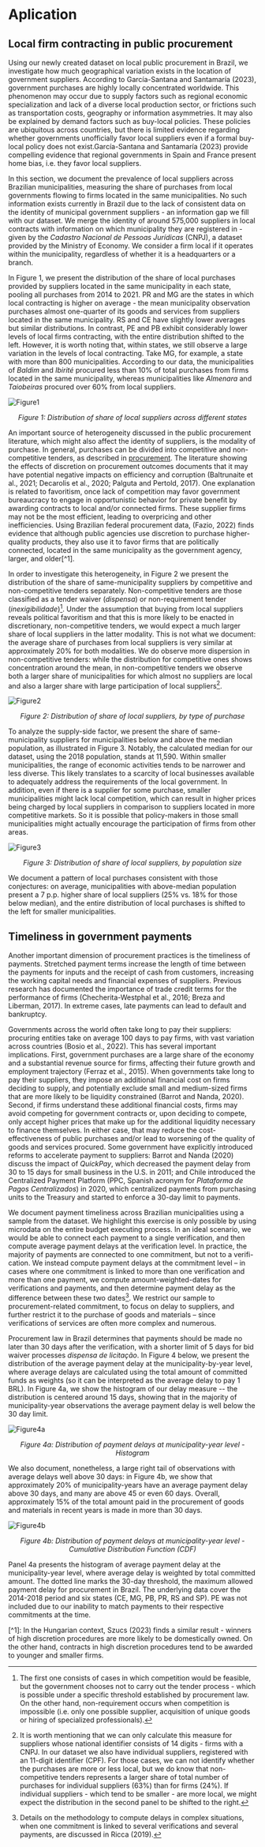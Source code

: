 # Aplication

## Local firm contracting in public procurement
Using our newly created dataset on local public procurement in Brazil, we investigate how much geographical variation exists in the location of government suppliers. According to
García-Santana and Santamaría (2023), government purchases are highly locally concentrated worldwide. This phenomenon may occur due to supply factors such as regional economic specialization and lack of a diverse local production sector, or frictions such as transportation costs, geography or information asymmetries. It may also be explained by demand factors such as buy-local policies. These policies are ubiquitous across countries, but there is limited evidence regarding whether governments unofficially favor local suppliers even if a formal buy-local policy does not exist.García-Santana and Santamaría (2023) provide compelling evidence that regional governments in Spain and France present home bias, i.e. they favor local suppliers.  

In this section, we document the prevalence of local suppliers across Brazilian municipalities, measuring the share of purchases from local governments flowing to firms located in the same municipalities. No such information exists currently in Brazil due to the lack of consistent data on the identity of municipal government suppliers - an information gap we fill with our dataset. We merge the identity of around 575,000 suppliers in local contracts with information on which municipality they are registered in - given by the _Cadastro Nacional de Pessoas Jurídicas_ (CNPJ), a dataset provided by the Ministry of Economy. We consider a firm local if it operates within the municipality, regardless of whether it is a headquarters or a branch.

In Figure 1, we present the distribution of the share of local purchases provided by suppliers located in the same municipality in each state, pooling all purchases from 2014 to 2021. PR and MG are the states in which local contracting is higher on average - the mean municipality observation purchases almost one-quarter of its goods and services from suppliers located in the same municipality. RS and CE have slightly lower averages but similar distributions. In contrast, PE and PB exhibit considerably lower levels of local firms contracting, with the entire distribution shifted to the left. However, it is worth noting that, within states, we still observe a large variation in the levels of local contracting. Take MG, for example, a state with more than 800 municipalities. According to our data, the municipalities of _Baldim_ and _Ibirité_ procured less than 10% of total purchases from firms located in the same municipality, whereas municipalities like _Almenara_ and _Taiobeiras_ procured over 60% from local suppliers.

![Figure1](./images/home_bias_by_state.png)
<p align="center"><em> Figure 1: Distribution of share of local suppliers across different states</em></p>

An important source of heterogeneity discussed in the public procurement literature, which might also affect the identity of suppliers, is the modality of purchase. In general, purchases can be divided into competitive and non-competitive tenders, as described in [procurement](procurement_methods.md#procurement-methods). The literature showing the effects of discretion on procurement outcomes documents that it may have potential negative impacts on efficiency and corruption (Baltrunaite et al., 2021; Decarolis et al., 2020; Palguta and Pertold, 2017). One explanation is related to favoritism, once lack of competition may favor government bureaucracy to engage in opportunistic behavior for private benefit by awarding contracts to local and/or connected firms. These supplier firms may not be the most efficient, leading to overpricing and other inefficiencies. Using Brazilian federal procurement data, (Fazio, 2022) finds evidence that although public agencies use discretion to purchase higher-quality products, they also use it to favor firms that are politically connected, located in the same municipality as the government agency, larger, and older[^1].

In order to investigate this heterogeneity, in Figure 2 we present the distribution of the share of same-municipality suppliers by competitive and non-competitive tenders separately. Non-competitive tenders are those classified as a tender waiver (_dispensa_) or non-requirement tender (_inexigibilidade_)[^2]. Under the assumption that buying from local suppliers reveals political favoritism and that this is more likely to be enacted in discretionary, non-competitive tenders, we would expect a much larger share of local suppliers in the latter modality. This is not what we document: the average share of purchases from local suppliers is very similar at approximately 20% for both modalities. We do observe more dispersion in non-competitive tenders: while the distribution for competitive ones shows concentration around the mean, in non-competitive tenders we observe both a larger share of municipalities for which almost no suppliers are local and also a larger share with large participation of local suppliers[^3].

![Figure2](./images/home_bias_all.png)
<p align="center"><em> Figure 2: Distribution of share of local suppliers, by type of purchase</em></p>

To analyze the supply-side factor, we present the share of same-municipality suppliers for municipalities below and above the median population, as illustrated in Figure 3. Notably, the calculated median for our dataset, using the 2018 population, stands at 11,590. Within smaller municipalities, the range of economic activities tends to be narrower and less diverse. This likely translates to a scarcity of local businesses available to adequately address the requirements of the local government. In addition, even if there is a supplier for some purchase, smaller municipalities might lack local competition, which can result in higher prices being charged by local suppliers in comparison to suppliers located in more competitive markets. So it is possible that policy-makers in those small municipalities might actually encourage the participation of firms from other areas.

![Figure3](./images/home_bias_population.png)
<p align="center"><em> Figure 3: Distribution of share of local suppliers, by population size</em></p>

We document a pattern of local purchases consistent with those conjectures: on average, municipalities with above-median population present a 7 p.p. higher share of local suppliers (25% vs. 18% for those below median), and the entire distribution of local purchases is shifted to the left for smaller municipalities. 


## Timeliness in government payments
Another important dimension of procurement practices is the timeliness of payments.  Stretched payment terms increase the length of time between the payments for inputs and the receipt of cash from customers, increasing the working capital needs and financial expenses of suppliers. Previous research has documented the importance of trade credit terms for the performance of firms (Checherita-Westphal et al., 2016; Breza and Liberman, 2017). In extreme cases, late payments can lead to default and bankruptcy.

Governments across the world often take long to pay their suppliers: procuring entities take on average 100 days to pay firms, with vast variation across countries (Bosio et al., 2022). This has several important implications. First, government purchases are a large share of the economy and a substantial revenue source for firms, affecting their future growth and employment trajectory (Ferraz et al., 2015). When governments take long to pay their suppliers, they impose an additional financial cost on firms deciding to supply, and potentially exclude small and medium-sized firms that are more likely to be liquidity constrained (Barrot and
Nanda, 2020). Second, if firms understand these additional financial costs, firms may avoid competing for government contracts or, upon deciding to compete, only accept higher prices that make up for the additional liquidity necessary to finance themselves. In either case, that may reduce the cost-effectiveness of public purchases and/or lead to worsening of the quality of goods and services procured. Some government have explicitly introduced reforms to accelerate payment to suppliers: Barrot and
Nanda (2020) discuss the impact of _QuickPay_, which decreased the payment delay from 30 to 15 days for small business in the U.S. in 2011; and Chile introduced the Centralized Payment Platform (PPC, Spanish acronym for _Plataforma de Pagos Centralizados_) in 2020, which centralized payments from purchasing units to the Treasury and started to enforce a 30-day limit to payments.

We document payment timeliness across Brazilian municipalities using a sample from the dataset. We highlight this exercise is only possible by using microdata on the entire budget executing process. In an ideal scenario, we would be able to connect each payment
to a single verification, and then compute average payment delays at the verification level.
In practice, the majority of payments are connected to one commitment, but not to a verifi-
cation. We instead compute payment delays at the commitment level – in cases where one
commitment is linked to more than one verification and more than one payment, we compute
amount-weighted-dates for verifications and payments, and then determine payment delay
as the difference between these two dates[^4]. We restrict our sample to procurement-related
commitment, to focus on delay to suppliers, and further restrict it to the purchase of goods
and materials – since verifications of services are often more complex and numerous.

Procurement law in Brazil determines that payments should be made no later than 30 days after the verification, with a shorter limit of 5 days for bid waiver processes *dispensa de licitação*. In Figure 4 below, we present the distribution of the average payment delay at the municipality-by-year level, where average delays are calculated using the total amount of committed funds as weights (so it can be interpreted as the average delay to pay 1 BRL). In Figure 4a, we show the histogram of our delay measure -- the distribution is centered around 15 days, showing that in the majority of municipality-year observations the average payment delay is well below the 30 day limit. 

![Figure4a](./images/hist_sample_wavg_delay.jpeg)
<p align="center"><em> Figure 4a: Distribution of payment delays at municipality-year level - Histogram</em></p>

We also document, nonetheless, a large right tail of observations with average delays well above 30 days: in Figure 4b, we show that approximately 20% of municipality-years have an average payment delay above 30 days, and many are above 45 or even 60 days. Overall, approximately 15% of the total amount paid in the procurement of goods and materials in recent years is made in more than 30 days.

![Figure4b](./images/cdf_years_wavg_delay.jpeg)
<p align="center"><em> Figure 4b: Distribution of payment delays at municipality-year level - Cumulative Distribution Function (CDF)</em></p>

Panel 4a presents the histogram of average payment delay at the municipality-year level, where
average delay is weighted by total committed amount. The dotted line marks the 30-day threshold, the
maximum allowed payment delay for procurement in Brazil. The underlying data cover the 2014-2018 period and six states (CE, MG, PB, PR, RS and SP). PE was not included due to our
inability to match payments to their respective commitments at the time.

<Footnotes>
[^1]: In the Hungarian context, Szucs (2023) finds a similar result - winners of high discretion procedures are more likely to be domestically owned. On the other hand, contracts in high discretion procedures tend to be awarded to younger and smaller firms.

[^2]: The first one consists of cases in which competition would be feasible, but the government chooses not to carry out the tender process - which is possible under a specific threshold established by procurement law. On the other hand, non-requirement occurs when competition is impossible (i.e. only one possible supplier, acquisition of unique goods or hiring of specialized professionals).

[^3]: It is worth mentioning that we can only calculate this measure for suppliers whose national identifier consists of 14 digits - firms with a CNPJ. In our dataset we also have individual suppliers, registered with an 11-digit identifier (CPF). For those cases, we can not identify whether the purchases are more or less local, but we do know that non-competitive tenders represents a larger share of total number of purchases for individual suppliers (63%) than for firms (24%). If individual suppliers - which tend to be smaller - are more local, we might expect the distribution in the second panel to be shifted to the right.

[^4]: Details on the methodology to compute delays in complex situations, when one commitment is linked to several verifications and several payments, are discussed in Ricca (2019).